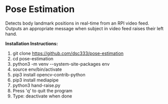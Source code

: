 # Pose Estimation

Detects body landmark positions in real-time from an RPI video feed.  
Outputs an appropriate message when subject in video feed raises their
left hand.  

**Installation Instructions:**
1. git clone https://github.com/dsc333/pose-estimation
2. cd pose-estimation
3. python3 -m venv --system-site-packages env
4. source env/bin/activate
5. pip3 install opencv-contrib-python
6. pip3 install mediapipe
7. python3 hand-raise.py
8. Press 'q' to quit the program
9. Type: deactivate when done
